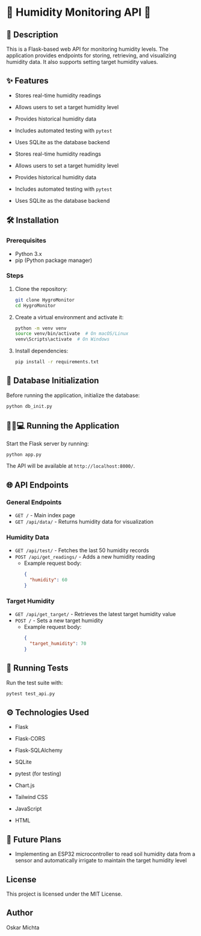 # 🌼 Humidity Monitoring API 🌷

## 📝 Description

This is a Flask-based web API for monitoring humidity levels. The application provides endpoints for storing, retrieving, and visualizing humidity data. It also supports setting target humidity values.

## ✨ Features

- Stores real-time humidity readings

- Allows users to set a target humidity level

- Provides historical humidity data

- Includes automated testing with `pytest`

- Uses SQLite as the database backend

- Stores real-time humidity readings

- Allows users to set a target humidity level

- Provides historical humidity data

- Includes automated testing with `pytest`

- Uses SQLite as the database backend

## 🛠️ Installation

### Prerequisites

- Python 3.x
- pip (Python package manager)

### Steps

1. Clone the repository:
   ```sh
   git clone HygroMonitor
   cd HygroMonitor
   ```
2. Create a virtual environment and activate it:
   ```sh
   python -m venv venv
   source venv/bin/activate  # On macOS/Linux
   venv\Scripts\activate  # On Windows
   ```
3. Install dependencies:
   ```sh
   pip install -r requirements.txt
   ```

## 💾 Database Initialization

Before running the application, initialize the database:

```sh
python db_init.py
```

## 🏃‍♂️💻 Running the Application

Start the Flask server by running:

```sh
python app.py
```

The API will be available at `http://localhost:8000/`.

## 🌐 API Endpoints

### General Endpoints

- `GET /` - Main index page
- `GET /api/data/` - Returns humidity data for visualization

### Humidity Data

- `GET /api/test/` - Fetches the last 50 humidity records
- `POST /api/get_readings/` - Adds a new humidity reading
  - Example request body:
    ```json
    {
      "humidity": 60
    }
    ```

### Target Humidity

- `GET /api/get_target/` - Retrieves the latest target humidity value
- `POST /` - Sets a new target humidity
  - Example request body:
    ```json
    {
      "target_humidity": 70
    }
    ```

## 🧪 Running Tests

Run the test suite with:

```sh
pytest test_api.py
```

## ⚙️ Technologies Used

- Flask

- Flask-CORS

- Flask-SQLAlchemy

- SQLite

- pytest (for testing)

- Chart.js

- Tailwind CSS

- JavaScript

- HTML

## 🚀 Future Plans

- Implementing an ESP32 microcontroller to read soil humidity data from a sensor and automatically irrigate to maintain the target humidity level

## License

This project is licensed under the MIT License.

## Author

Oskar Michta

